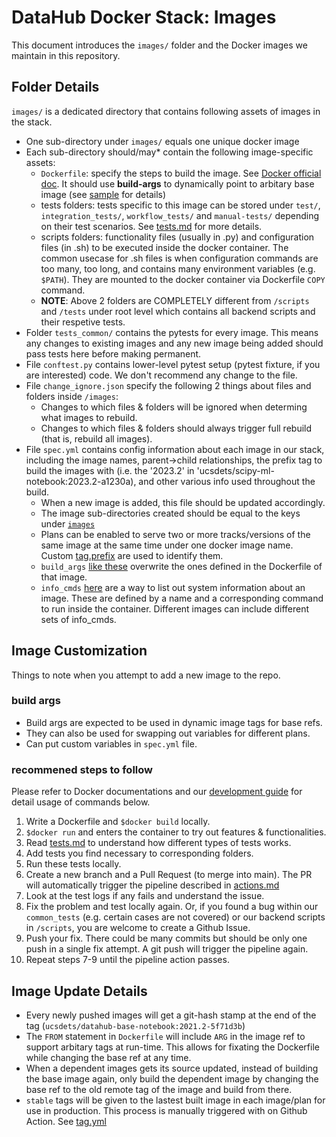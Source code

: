 # DataHub Docker Stack: Images

This document introduces the `images/` folder and the Docker images we maintain in this repository.

## Folder Details

`images/` is a dedicated directory that contains following assets of images in the stack.

- One sub-directory under `images/` equals one unique docker image
- Each sub-directory should/may* contain the following image-specific assets:
  - `Dockerfile`: specify the steps to build the image. See [Docker official doc](https://docs.docker.com/engine/reference/builder/). It should use **build-args** to dynamically point to arbitary base image (see [sample](/images/scipy-ml-notebook/Dockerfile#L1) for details)
  - tests folders: tests specific to this image can be stored under `test/`, `integration_tests/`, `workflow_tests/` and `manual-tests/` depending on their test scenarios. See [tests.md](tests.md) for more details.
  - scripts folders: functionality files (usually in .py) and configuration files (in .sh) to be executed inside the docker container. The common usecase for .sh files is when configuration commands are too many, too long, and contains many environment variables (e.g. `$PATH`). They are mounted to the docker container via Dockerfile `COPY` command.
  - **NOTE**: Above 2 folders are COMPLETELY different from `/scripts` and `/tests` under root level which contains all backend scripts and their respetive tests.
- Folder `tests_common/` contains the pytests for every image. This means any changes to existing images and any new image being added should pass tests here before making permanent.
- File `conftest.py` contains lower-level pytest setup (pytest fixture, if you are interested) code. We don't recommend any change to the file.
- File `change_ignore.json` specify the following 2 things about files and folders inside `/images`:
  - Changes to which files & folders will be ignored when determing what images to rebuild.
  - Changes to which files & folders should always trigger full rebuild (that is, rebuild all images).
- File `spec.yml` contains config information about each image in our stack, including the image names, parent->child relationships, the prefix tag to build the images with (i.e. the '2023.2' in 'ucsdets/scipy-ml-notebook:2023.2-a1230a), and other various info used throughout the build.
  - When a new image is added, this file should be updated accordingly.
  - The image sub-directories created should be equal to the keys under [`images`](/images/spec.yml#L1)
  - Plans can be enabled to serve two or more tracks/versions of the same image
  at the same time under one docker image name. Custom [tag.prefix](/images/spec.yml#L31) are used to
  identify them.
  - `build_args` [like these](/images/spec.yml#L19) overwrite the ones defined in the Dockerfile of that image.
  - `info_cmds` [here](/images/spec.yml#L34) are a way to list out system information about an image. These are
  defined by a name and a corresponding command to run inside the container. Different images can include different sets of info_cmds.

## Image Customization

Things to note when you attempt to add a new image to the repo.

### build args

- Build args are expected to be used in dynamic image tags for base refs.
- They can also be used for swapping out variables for different plans.
- Can put custom variables in `spec.yml` file.

### recommened steps to follow

Please refer to Docker documentations and our [development guide](dev_guide.md) for detail usage of commands below.

1. Write a Dockerfile and `$docker build` locally.
2. `$docker run` and enters the container to try out features & functionalities.
3. Read [tests.md](tests.md) to understand how different types of tests works.
4. Add tests you find necessary to corresponding folders.
5. Run these tests locally.
6. Create a new branch and a Pull Request (to merge into main). The PR will automatically trigger the pipeline described in [actions.md](actions.md#pipeline-details)
7. Look at the test logs if any fails and understand the issue.
8. Fix the problem and test locally again. Or, if you found a bug within our `common_tests` (e.g. certain cases are not covered) or our backend scripts in `/scripts`, you are welcome to create a Github Issue.
9. Push your fix. There could be many commits but should be only one push in a single fix attempt. A git push will trigger the pipeline again.
10. Repeat steps 7-9 until the pipeline action passes.

## Image Update Details

- Every newly pushed images will get a git-hash stamp at the end of the tag
(`ucsdets/datahub-base-notebook:2021.2-5f71d3b`)
- The `FROM` statement in `Dockerfile` will include `ARG` in the image ref to
support arbitary tags at run-time. This allows for fixating the Dockerfile
while changing the base ref at any time.
- When a dependent images gets its source updated, instead of building the base
image again, only build the dependent image by changing the base ref to the
old remote tag of the image and build from there.
- `stable` tags will be given to the lastest built image in each image/plan for
use in production. This process is manually triggered with on Github Action. See [tag.yml](actions.md#tagyml)
